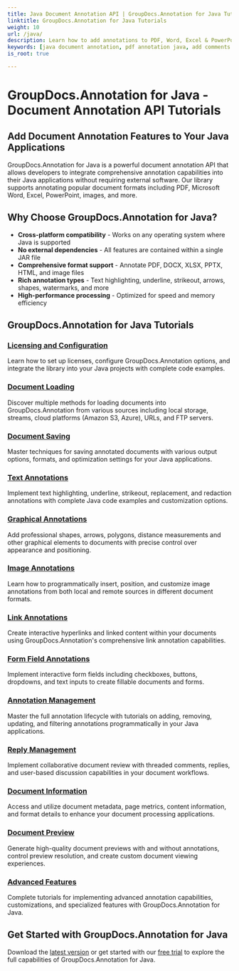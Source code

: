 ```yaml
---
title: Java Document Annotation API | GroupDocs.Annotation for Java Tutorials & Examples
linktitle: GroupDocs.Annotation for Java Tutorials
weight: 10
url: /java/
description: Learn how to add annotations to PDF, Word, Excel & PowerPoint documents with GroupDocs.Annotation for Java API. Step-by-step integration tutorials and code examples.
keywords: [java document annotation, pdf annotation java, add comments to documents java, document markup api, java annotation library, collaborative document review]
is_root: true

---
```

# GroupDocs.Annotation for Java - Document Annotation API Tutorials

## Add Document Annotation Features to Your Java Applications

GroupDocs.Annotation for Java is a powerful document annotation API that allows developers to integrate comprehensive annotation capabilities into their Java applications without requiring external software. Our library supports annotating popular document formats including PDF, Microsoft Word, Excel, PowerPoint, images, and more.

## Why Choose GroupDocs.Annotation for Java?

- **Cross-platform compatibility** - Works on any operating system where Java is supported
- **No external dependencies** - All features are contained within a single JAR file
- **Comprehensive format support** - Annotate PDF, DOCX, XLSX, PPTX, HTML, and image files
- **Rich annotation types** - Text highlighting, underline, strikeout, arrows, shapes, watermarks, and more
- **High-performance processing** - Optimized for speed and memory efficiency

## GroupDocs.Annotation for Java Tutorials

### [Licensing and Configuration](./licensing-and-configuration)
Learn how to set up licenses, configure GroupDocs.Annotation options, and integrate the library into your Java projects with complete code examples.

### [Document Loading](./document-loading)
Discover multiple methods for loading documents into GroupDocs.Annotation from various sources including local storage, streams, cloud platforms (Amazon S3, Azure), URLs, and FTP servers.

### [Document Saving](./document-saving)
Master techniques for saving annotated documents with various output options, formats, and optimization settings for your Java applications.

### [Text Annotations](./text-annotations)
Implement text highlighting, underline, strikeout, replacement, and redaction annotations with complete Java code examples and customization options.

### [Graphical Annotations](./graphical-annotations)
Add professional shapes, arrows, polygons, distance measurements and other graphical elements to documents with precise control over appearance and positioning.

### [Image Annotations](./image-annotations)
Learn how to programmatically insert, position, and customize image annotations from both local and remote sources in different document formats.

### [Link Annotations](./link-annotations)
Create interactive hyperlinks and linked content within your documents using GroupDocs.Annotation's comprehensive link annotation capabilities.

### [Form Field Annotations](./form-field-annotations)
Implement interactive form fields including checkboxes, buttons, dropdowns, and text inputs to create fillable documents and forms.

### [Annotation Management](./annotation-management)
Master the full annotation lifecycle with tutorials on adding, removing, updating, and filtering annotations programmatically in your Java applications.

### [Reply Management](./reply-management)
Implement collaborative document review with threaded comments, replies, and user-based discussion capabilities in your document workflows.

### [Document Information](./document-information)
Access and utilize document metadata, page metrics, content information, and format details to enhance your document processing applications.

### [Document Preview](./document-preview)
Generate high-quality document previews with and without annotations, control preview resolution, and create custom document viewing experiences.

### [Advanced Features](./advanced-features)
Complete tutorials for implementing advanced annotation capabilities, customizations, and specialized features with GroupDocs.Annotation for Java.

## Get Started with GroupDocs.Annotation for Java

Download the [latest version](https://releases.groupdocs.com/annotation/java/) or get started with our [free trial](https://releases.groupdocs.com/annotation/java/) to explore the full capabilities of GroupDocs.Annotation for Java.